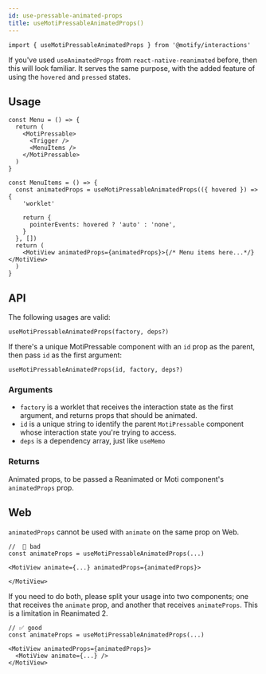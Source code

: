 ```yaml
---
id: use-pressable-animated-props
title: useMotiPressableAnimatedProps()
---
```


```tsx
import { useMotiPressableAnimatedProps } from '@motify/interactions'
```

If you've used `useAnimatedProps` from `react-native-reanimated` before, then this will look familiar. It serves the same purpose, with the added feature of using the `hovered` and `pressed` states.

## Usage

```tsx
const Menu = () => {
  return (
    <MotiPressable>
      <Trigger />
      <MenuItems />
    </MotiPressable>
  )
}

const MenuItems = () => {
  const animatedProps = useMotiPressableAnimatedProps(({ hovered }) => {
    'worklet'

    return {
      pointerEvents: hovered ? 'auto' : 'none',
    }
  }, [])
  return (
    <MotiView animatedProps={animatedProps}>{/* Menu items here...*/}</MotiView>
  )
}
```

## API

The following usages are valid:

```tsx
useMotiPressableAnimatedProps(factory, deps?)
```

If there's a unique MotiPressable component with an `id` prop as the parent, then pass `id` as the first argument:

```tsx
useMotiPressableAnimatedProps(id, factory, deps?)
```

### Arguments

- `factory` is a worklet that receives the interaction state as the first argument, and returns props that should be animated.
- `id` is a unique string to identify the parent `MotiPressable` component whose interaction state you're trying to access.
- `deps` is a dependency array, just like `useMemo`

### Returns

Animated props, to be passed a Reanimated or Moti component's `animatedProps` prop.

## Web

`animatedProps` cannot be used with `animate` on the same prop on Web.

```tsx
//  🚨 bad
const animateProps = useMotiPressableAnimatedProps(...)

<MotiView animate={...} animatedProps={animatedProps}>

</MotiView>
```

If you need to do both, please split your usage into two components; one that receives the `animate` prop, and another that receives `animateProps`. This is a limitation in Reanimated 2.

```tsx
// ✅ good
const animateProps = useMotiPressableAnimatedProps(...)

<MotiView animatedProps={animatedProps}>
  <MotiView animate={...} />
</MotiView>
```
